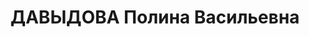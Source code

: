 ---
title: ДАВЫДОВА Полина Васильевна
description: 'Род. в 1900, Курская обл., русская, обр.: незаконченное высшее, б/п.
  Рыбокоптильный завод, бухгалтер

  Арестована 31.05.1937. Обв. по ст. 58-8, 58-11. Приговор: ВМН. Расстреляна 25.12.1937.

  Реабилитирована 04.1991'
---
